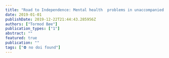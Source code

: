 ```yaml
---
title: "Road to Independence: Mental health  problems in unaccompanied refugee  minors"
date: 2019-01-01
publishDate: 2019-12-22T21:44:43.285956Z
authors: ["Tormod Bøe"]
publication_types: ["1"]
abstract: ""
featured: true
publication: ""
tags: ["⛔ no doi found"]
---
```


